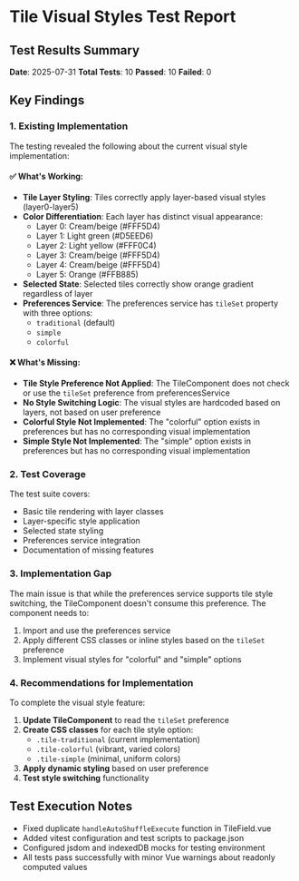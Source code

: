 # Tile Visual Styles Test Report

## Test Results Summary

**Date**: 2025-07-31
**Total Tests**: 10
**Passed**: 10
**Failed**: 0

## Key Findings

### 1. Existing Implementation

The testing revealed the following about the current visual style implementation:

#### ✅ What's Working:
- **Tile Layer Styling**: Tiles correctly apply layer-based visual styles (layer0-layer5)
- **Color Differentiation**: Each layer has distinct visual appearance:
  - Layer 0: Cream/beige (#FFF5D4)
  - Layer 1: Light green (#D5EED6) 
  - Layer 2: Light yellow (#FFF0C4)
  - Layer 3: Cream/beige (#FFF5D4)
  - Layer 4: Cream/beige (#FFF5D4)
  - Layer 5: Orange (#FFB885)
- **Selected State**: Selected tiles correctly show orange gradient regardless of layer
- **Preferences Service**: The preferences service has `tileSet` property with three options:
  - `traditional` (default)
  - `simple`
  - `colorful`

#### ❌ What's Missing:
- **Tile Style Preference Not Applied**: The TileComponent does not check or use the `tileSet` preference from preferencesService
- **No Style Switching Logic**: The visual styles are hardcoded based on layers, not based on user preference
- **Colorful Style Not Implemented**: The "colorful" option exists in preferences but has no corresponding visual implementation
- **Simple Style Not Implemented**: The "simple" option exists in preferences but has no corresponding visual implementation

### 2. Test Coverage

The test suite covers:
- Basic tile rendering with layer classes
- Layer-specific style application
- Selected state styling
- Preferences service integration
- Documentation of missing features

### 3. Implementation Gap

The main issue is that while the preferences service supports tile style switching, the TileComponent doesn't consume this preference. The component needs to:

1. Import and use the preferences service
2. Apply different CSS classes or inline styles based on the `tileSet` preference
3. Implement visual styles for "colorful" and "simple" options

### 4. Recommendations for Implementation

To complete the visual style feature:

1. **Update TileComponent** to read the `tileSet` preference
2. **Create CSS classes** for each tile style option:
   - `.tile-traditional` (current implementation)
   - `.tile-colorful` (vibrant, varied colors)
   - `.tile-simple` (minimal, uniform colors)
3. **Apply dynamic styling** based on user preference
4. **Test style switching** functionality

## Test Execution Notes

- Fixed duplicate `handleAutoShuffleExecute` function in TileField.vue
- Added vitest configuration and test scripts to package.json
- Configured jsdom and indexedDB mocks for testing environment
- All tests pass successfully with minor Vue warnings about readonly computed values